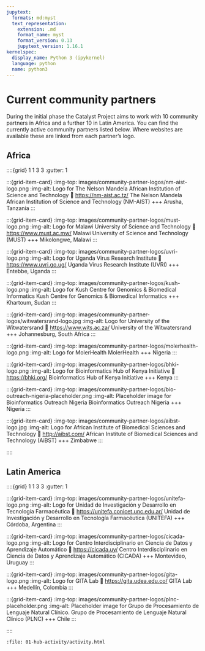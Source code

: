 ```yaml
---
jupytext:
  formats: md:myst
  text_representation:
    extension: .md
    format_name: myst
    format_version: 0.13
    jupytext_version: 1.16.1
kernelspec:
  display_name: Python 3 (ipykernel)
  language: python
  name: python3
---
```


# Current community partners

During the initial phase the Catalyst Project aims to work with 10 community partners in Africa and a further 10 in Latin America. You can find the currently active community partners listed below. Where websites are available these are linked from each partner’s logo.

## Africa

::::{grid} 1 1 3 3
:gutter: 1

:::{grid-item-card}
:img-top: images/community-partner-logos/nm-aist-logo.png
:img-alt: Logo for The Nelson Mandela African Institution of Science and Technology
:link: https://nm-aist.ac.tz/
The Nelson Mandela African Institution of Science and Technology (NM-AIST)
+++
Arusha, Tanzania
:::

:::{grid-item-card}
:img-top: images/community-partner-logos/must-logo.png
:img-alt: Logo for Malawi University of Science and Technology
:link: https://www.must.ac.mw/
Malawi University of Science and Technology (MUST)
+++
Mikolongwe, Malawi
:::

:::{grid-item-card}
:img-top: images/community-partner-logos/uvri-logo.png
:img-alt: Logo for Uganda Virus Research Institute
:link: https://www.uvri.go.ug/
Uganda Virus Research Institute (UVRI)
+++
Entebbe, Uganda
:::

:::{grid-item-card}
:img-top: images/community-partner-logos/kush-logo.png
:img-alt: Logo for Kush Centre for Genomics & Biomedical Informatics
Kush Centre for Genomics & Biomedical Informatics
+++
Khartoum, Sudan
:::

:::{grid-item-card}
:img-top: images/community-partner-logos/witwatersrand-logo.jpg
:img-alt: Logo for University of the Witwatersrand
:link: https://www.wits.ac.za/
University of the Witwatersrand
+++
Johannesburg, South Africa
:::

:::{grid-item-card}
:img-top: images/community-partner-logos/molerhealth-logo.png
:img-alt: Logo for MolerHealth
MolerHealth
+++
Nigeria
:::

:::{grid-item-card}
:img-top: images/community-partner-logos/bhki-logo.png
:img-alt: Logo for Bioinformatics Hub of Kenya Initiative
:link: https://bhki.org/
Bioinformatics Hub of Kenya Initiative
+++
Kenya
:::

:::{grid-item-card}
:img-top: images/community-partner-logos/bio-outreach-nigeria-placeholder.png
:img-alt: Placeholder image for Bioinformatics Outreach Nigeria
Bioinformatics Outreach Nigeria
+++
Nigeria
:::

:::{grid-item-card}
:img-top: images/community-partner-logos/aibst-logo.jpg
:img-alt: Logo for African Institute of Biomedical Sciences and Technology
:link: http://aibst.com/
African Institute of Biomedical Sciences and Technology (AiBST)
+++
Zimbabwe
:::

::::

## Latin America

::::{grid} 1 1 3 3
:gutter: 1

:::{grid-item-card}
:img-top: images/community-partner-logos/unitefa-logo.png
:img-alt: Logo for Unidad de Investigación y Desarrollo en Tecnología Farmacéutica
:link: https://unitefa.conicet.unc.edu.ar/
Unidad de Investigación y Desarrollo en Tecnología Farmacéutica (UNITEFA)
+++
Córdoba, Argentina
:::

:::{grid-item-card}
:img-top: images/community-partner-logos/cicada-logo.png
:img-alt: Logo for Centro Interdisciplinario en Ciencia de Datos y Aprendizaje Automático
:link: https://cicada.uy/
Centro Interdisciplinario en Ciencia de Datos y Aprendizaje Automático (CICADA)
+++
Montevideo, Uruguay
:::

:::{grid-item-card}
:img-top: images/community-partner-logos/gita-logo.png
:img-alt: Logo for GITA Lab
:link: https://gita.udea.edu.co/
GITA Lab
+++
Medellín, Colombia
:::

:::{grid-item-card}
:img-top: images/community-partner-logos/plnc-placeholder.png
:img-alt: Placeholder image for Grupo de Procesamiento de Lenguaje Natural Clínico.
Grupo de Procesamiento de Lenguaje Natural Clínico (PLNC)
+++
Chile
:::

::::

```{raw} html
:file: 01-hub-activity/activity.html
```